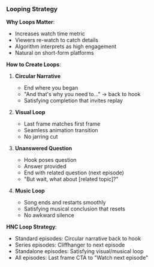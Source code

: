 ### Looping Strategy

**Why Loops Matter**:

- Increases watch time metric
- Viewers re-watch to catch details
- Algorithm interprets as high engagement
- Natural on short-form platforms

**How to Create Loops**:

1. **Circular Narrative**
   - End where you began
   - "And that's why you need to..." → back to hook
   - Satisfying completion that invites replay

2. **Visual Loop**
   - Last frame matches first frame
   - Seamless animation transition
   - No jarring cut

3. **Unanswered Question**
   - Hook poses question
   - Answer provided
   - End with related question (next episode)
   - "But wait, what about [related topic]?"

4. **Music Loop**
   - Song ends and restarts smoothly
   - Satisfying musical conclusion that resets
   - No awkward silence

**HNC Loop Strategy**:

- Standard episodes: Circular narrative back to hook
- Series episodes: Cliffhanger to next episode
- Standalone episodes: Satisfying visual/musical loop
- All episodes: Last frame CTA to "Watch next episode"
